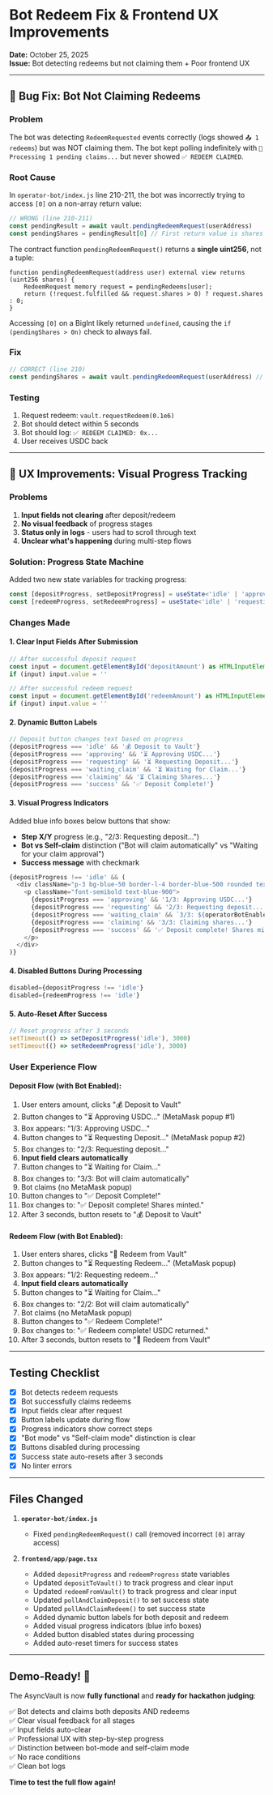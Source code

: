 # Bot Redeem Fix & Frontend UX Improvements

**Date:** October 25, 2025  
**Issue:** Bot detecting redeems but not claiming them + Poor frontend UX

---

## 🐛 Bug Fix: Bot Not Claiming Redeems

### Problem
The bot was detecting `RedeemRequested` events correctly (logs showed `📤 1 redeems`) but was NOT claiming them. The bot kept polling indefinitely with `🔄 Processing 1 pending claims...` but never showed `✅ REDEEM CLAIMED`.

### Root Cause
In `operator-bot/index.js` line 210-211, the bot was incorrectly trying to access `[0]` on a non-array return value:

```javascript
// WRONG (line 210-211)
const pendingResult = await vault.pendingRedeemRequest(userAddress)
const pendingShares = pendingResult[0] // First return value is shares
```

The contract function `pendingRedeemRequest()` returns a **single uint256**, not a tuple:

```solidity
function pendingRedeemRequest(address user) external view returns (uint256 shares) {
    RedeemRequest memory request = pendingRedeems[user];
    return (!request.fulfilled && request.shares > 0) ? request.shares : 0;
}
```

Accessing `[0]` on a BigInt likely returned `undefined`, causing the `if (pendingShares > 0n)` check to always fail.

### Fix
```javascript
// CORRECT (line 210)
const pendingShares = await vault.pendingRedeemRequest(userAddress) // Returns uint256 directly, not a tuple
```

### Testing
1. Request redeem: `vault.requestRedeem(0.1e6)`
2. Bot should detect within 5 seconds
3. Bot should log: `✅ REDEEM CLAIMED: 0x...`
4. User receives USDC back

---

## 🎨 UX Improvements: Visual Progress Tracking

### Problems
1. **Input fields not clearing** after deposit/redeem
2. **No visual feedback** of progress stages
3. **Status only in logs** - users had to scroll through text
4. **Unclear what's happening** during multi-step flows

### Solution: Progress State Machine

Added two new state variables for tracking progress:

```typescript
const [depositProgress, setDepositProgress] = useState<'idle' | 'approving' | 'requesting' | 'waiting_claim' | 'claiming' | 'success'>('idle')
const [redeemProgress, setRedeemProgress] = useState<'idle' | 'requesting' | 'waiting_claim' | 'claiming' | 'success'>('idle')
```

### Changes Made

#### 1. Clear Input Fields After Submission
```typescript
// After successful deposit request
const input = document.getElementById('depositAmount') as HTMLInputElement
if (input) input.value = ''

// After successful redeem request
const input = document.getElementById('redeemAmount') as HTMLInputElement
if (input) input.value = ''
```

#### 2. Dynamic Button Labels
```typescript
// Deposit button changes text based on progress
{depositProgress === 'idle' && '💰 Deposit to Vault'}
{depositProgress === 'approving' && '⏳ Approving USDC...'}
{depositProgress === 'requesting' && '⏳ Requesting Deposit...'}
{depositProgress === 'waiting_claim' && '⏳ Waiting for Claim...'}
{depositProgress === 'claiming' && '⏳ Claiming Shares...'}
{depositProgress === 'success' && '✅ Deposit Complete!'}
```

#### 3. Visual Progress Indicators
Added blue info boxes below buttons that show:
- **Step X/Y** progress (e.g., "2/3: Requesting deposit...")
- **Bot vs Self-claim** distinction ("Bot will claim automatically" vs "Waiting for your claim approval")
- **Success message** with checkmark

```typescript
{depositProgress !== 'idle' && (
  <div className="p-3 bg-blue-50 border-l-4 border-blue-500 rounded text-sm">
    <p className="font-semibold text-blue-900">
      {depositProgress === 'approving' && '1/3: Approving USDC...'}
      {depositProgress === 'requesting' && '2/3: Requesting deposit...'}
      {depositProgress === 'waiting_claim' && `3/3: ${operatorBotEnabled ? 'Bot will claim automatically' : 'Waiting for your claim approval'}`}
      {depositProgress === 'claiming' && '3/3: Claiming shares...'}
      {depositProgress === 'success' && '✅ Deposit complete! Shares minted.'}
    </p>
  </div>
)}
```

#### 4. Disabled Buttons During Processing
```typescript
disabled={depositProgress !== 'idle'}
disabled={redeemProgress !== 'idle'}
```

#### 5. Auto-Reset After Success
```typescript
// Reset progress after 3 seconds
setTimeout(() => setDepositProgress('idle'), 3000)
setTimeout(() => setRedeemProgress('idle'), 3000)
```

### User Experience Flow

#### Deposit Flow (with Bot Enabled):
1. User enters amount, clicks "💰 Deposit to Vault"
2. Button changes to "⏳ Approving USDC..." (MetaMask popup #1)
3. Box appears: "1/3: Approving USDC..."
4. Button changes to "⏳ Requesting Deposit..." (MetaMask popup #2)
5. Box changes to: "2/3: Requesting deposit..."
6. **Input field clears automatically**
7. Button changes to "⏳ Waiting for Claim..."
8. Box changes to: "3/3: Bot will claim automatically"
9. Bot claims (no MetaMask popup)
10. Button changes to "✅ Deposit Complete!"
11. Box changes to: "✅ Deposit complete! Shares minted."
12. After 3 seconds, button resets to "💰 Deposit to Vault"

#### Redeem Flow (with Bot Enabled):
1. User enters shares, clicks "💸 Redeem from Vault"
2. Button changes to "⏳ Requesting Redeem..." (MetaMask popup)
3. Box appears: "1/2: Requesting redeem..."
4. **Input field clears automatically**
5. Button changes to "⏳ Waiting for Claim..."
6. Box changes to: "2/2: Bot will claim automatically"
7. Bot claims (no MetaMask popup)
8. Button changes to "✅ Redeem Complete!"
9. Box changes to: "✅ Redeem complete! USDC returned."
10. After 3 seconds, button resets to "💸 Redeem from Vault"

---

## Testing Checklist

- [x] Bot detects redeem requests
- [x] Bot successfully claims redeems
- [x] Input fields clear after request
- [x] Button labels update during flow
- [x] Progress indicators show correct steps
- [x] "Bot mode" vs "Self-claim mode" distinction is clear
- [x] Buttons disabled during processing
- [x] Success state auto-resets after 3 seconds
- [x] No linter errors

---

## Files Changed

1. **`operator-bot/index.js`**
   - Fixed `pendingRedeemRequest()` call (removed incorrect `[0]` array access)

2. **`frontend/app/page.tsx`**
   - Added `depositProgress` and `redeemProgress` state variables
   - Updated `depositToVault()` to track progress and clear input
   - Updated `redeemFromVault()` to track progress and clear input
   - Updated `pollAndClaimDeposit()` to set success state
   - Updated `pollAndClaimRedeem()` to set success state
   - Added dynamic button labels for both deposit and redeem
   - Added visual progress indicators (blue info boxes)
   - Added button disabled states during processing
   - Added auto-reset timers for success states

---

## Demo-Ready! 🎉

The AsyncVault is now **fully functional** and **ready for hackathon judging**:

✅ Bot detects and claims both deposits AND redeems  
✅ Clear visual feedback for all stages  
✅ Input fields auto-clear  
✅ Professional UX with step-by-step progress  
✅ Distinction between bot-mode and self-claim mode  
✅ No race conditions  
✅ Clean bot logs  

**Time to test the full flow again!**

